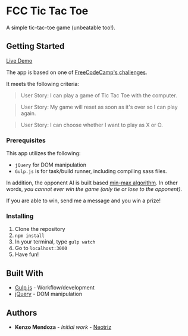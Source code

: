# FCC Tic Tac Toe
A simple tic-tac-toe game (unbeatable too!).

## Getting Started

[Live Demo](http://kenzomendoza.com/TicTacToe/app/)

The app is based on one of [FreeCodeCamp's challenges](https://www.freecodecamp.com/challenges/build-a-tic-tac-toe-game).

It meets the following criteria:

>User Story: I can play a game of Tic Tac Toe with the computer.

>User Story: My game will reset as soon as it's over so I can play again.

>User Story: I can choose whether I want to play as X or O.

### Prerequisites

This app  utilizes the following:
- `jQuery` for DOM manipulation
- `Gulp.js`  is for task/build runner, including compiling sass files.

In addition, the opponent AI is built based [min-max algorithm](https://en.wikipedia.org/wiki/Minimax). In other words, _you cannot ever win the game (only tie or lose to the opponent)_.

If you are able to win, send me a message and you win a prize!


### Installing

1. Clone the repository
2. `npm install`
3. In your terminal, type `gulp watch`
4. Go to `localhost:3000`
5. Have fun!

## Built With

* [Gulp.js](https://github.com/gulpjs/gulp) - Workflow/development
* [jQuery](https://github.com/jquery/jquery) - DOM manipulation



## Authors

* **Kenzo Mendoza** - *Initial work* - [Neotriz](https://github.com/neotriz)
